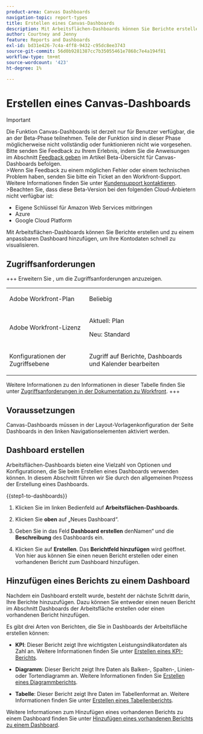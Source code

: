 ```yaml
---
product-area: Canvas Dashboards
navigation-topic: report-types
title: Erstellen eines Canvas-Dashboards
description: Mit Arbeitsflächen-Dashboards können Sie Berichte erstellen und zu einem anpassbaren Dashboard hinzufügen, um Ihre Kontodaten schnell zu visualisieren.
author: Courtney and Jenny
feature: Reports and Dashboards
exl-id: bd31e426-7c4a-4ff8-9432-c95dc8ee3743
source-git-commit: 56d0b9281387cc7b35055461e7868c7e4a194f81
workflow-type: tm+mt
source-wordcount: '423'
ht-degree: 1%

---
```


# Erstellen eines Canvas-Dashboards

>[!IMPORTANT]
>
>Die Funktion Canvas-Dashboards ist derzeit nur für Benutzer verfügbar, die an der Beta-Phase teilnehmen. Teile der Funktion sind in dieser Phase möglicherweise nicht vollständig oder funktionieren nicht wie vorgesehen. Bitte senden Sie Feedback zu Ihrem Erlebnis, indem Sie die Anweisungen im Abschnitt [Feedback geben](/help/quicksilver/product-announcements/betas/canvas-dashboards-beta/canvas-dashboards-beta-information.md#provide-feedback) im Artikel Beta-Übersicht für Canvas-Dashboards befolgen.<br>
>&#x200B;>Wenn Sie Feedback zu einem möglichen Fehler oder einem technischen Problem haben, senden Sie bitte ein Ticket an den Workfront-Support. Weitere Informationen finden Sie unter [Kundensupport kontaktieren](/help/quicksilver/workfront-basics/tips-tricks-and-troubleshooting/contact-customer-support.md).<br>
>&#x200B;>Beachten Sie, dass diese Beta-Version bei den folgenden Cloud-Anbietern nicht verfügbar ist:
>
>* Eigene Schlüssel für Amazon Web Services mitbringen
>* Azure
>* Google Cloud Platform

Mit Arbeitsflächen-Dashboards können Sie Berichte erstellen und zu einem anpassbaren Dashboard hinzufügen, um Ihre Kontodaten schnell zu visualisieren.

## Zugriffsanforderungen

+++ Erweitern Sie , um die Zugriffsanforderungen anzuzeigen. 

<table style="table-layout:auto"> 
<col> 
</col> 
<col> 
</col> 
<tbody> 
<tr> 
   <td role="rowheader"><p>Adobe Workfront-Plan</p></td> 
   <td> 
<p>Beliebig </p> 
   </td> 
<tr> 
 <tr> 
   <td role="rowheader"><p>Adobe Workfront-Lizenz</p></td> 
   <td> 
<p>Aktuell: Plan </p> 
<p>Neu: Standard</p> 
   </td> 
   </tr> 
  </tr> 
  <tr> 
   <td role="rowheader"><p>Konfigurationen der Zugriffsebene</p></td> 
   <td><p>Zugriff auf Berichte, Dashboards und Kalender bearbeiten</p>
  </td> 
  </tr>  
</tbody> 
</table>

Weitere Informationen zu den Informationen in dieser Tabelle finden Sie unter [Zugriffsanforderungen in der Dokumentation zu Workfront](/help/quicksilver/administration-and-setup/add-users/access-levels-and-object-permissions/access-level-requirements-in-documentation.md).
+++

## Voraussetzungen

Canvas-Dashboards müssen in der Layout-Vorlagenkonfiguration der Seite Dashboards in den linken Navigationselementen aktiviert werden.

## Dashboard erstellen

Arbeitsflächen-Dashboards bieten eine Vielzahl von Optionen und Konfigurationen, die Sie beim Erstellen eines Dashboards verwenden können. In diesem Abschnitt führen wir Sie durch den allgemeinen Prozess der Erstellung eines Dashboards.

{{step1-to-dashboards}}

1. Klicken Sie im linken Bedienfeld auf **Arbeitsflächen-Dashboards**.

1. Klicken Sie **oben** auf „Neues Dashboard“.

1. Geben Sie in das Feld **Dashboard erstellen** den **&#x200B;**&#x200B;Namen“ und die **Beschreibung** des Dashboards ein.

1. Klicken Sie auf **Erstellen**. Das **Berichtfeld hinzufügen** wird geöffnet. Von hier aus können Sie einen neuen Bericht erstellen oder einen vorhandenen Bericht zum Dashboard hinzufügen.

## Hinzufügen eines Berichts zu einem Dashboard

Nachdem ein Dashboard erstellt wurde, besteht der nächste Schritt darin, Ihre Berichte hinzuzufügen. Dazu können Sie entweder einen neuen Bericht im Abschnitt Dashboards der Arbeitsfläche erstellen oder einen vorhandenen Bericht hinzufügen.

Es gibt drei Arten von Berichten, die Sie in Dashboards der Arbeitsfläche erstellen können:

* **KPI**: Dieser Bericht zeigt Ihre wichtigsten Leistungsindikatordaten als Zahl an.
Weitere Informationen finden Sie unter [Erstellen eines KPI-Berichts](/help/quicksilver/reports-and-dashboards/canvas-dashboards/add-reports/build-kpi-report.md).

* **Diagramm**: Dieser Bericht zeigt Ihre Daten als Balken-, Spalten-, Linien- oder Tortendiagramm an.
Weitere Informationen finden Sie [Erstellen eines Diagrammberichts](/help/quicksilver/reports-and-dashboards/canvas-dashboards/add-reports/build-chart-report.md).

* **Tabelle**: Dieser Bericht zeigt Ihre Daten im Tabellenformat an.
Weitere Informationen finden Sie unter [Erstellen eines Tabellenberichts](/help/quicksilver/reports-and-dashboards/canvas-dashboards/add-reports/build-table-report.md).

Weitere Informationen zum Hinzufügen eines vorhandenen Berichts zu einem Dashboard finden Sie unter [Hinzufügen eines vorhandenen Berichts zu einem Dashboard](/help/quicksilver/reports-and-dashboards/canvas-dashboards/add-reports/add-existing-report.md).
